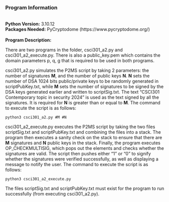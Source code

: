 <h3>Program Information</h3><br>
<b>Python Version:</b> 3.10.12<br>
<b>Packages Needed:</b> PyCryptodome (https://www.pycryptodome.org/)<br>
<br>
<b>Program Description:</b><br>
<p>
There are two programs in the folder, csci301_a2.py and csci301_a2_execute.py. There is also a public_key.pem which contains the domain parameters p, q, g 
  that is required to be used in both programs.
</p>
<p>
csci301_a2.py simulates the P2MS script by taking 2 parameters: the number of signatures <b>M</b>, and the number of public keys <b>N</b>. 
  <b>N</b> sets the number of DSA 1024 bits public/private keys to be randomly generated in scriptPubKey.txt, while <b>M</b> sets the number of 
  signatures to be signed by the DSA keys generated earlier and written to scriptSig.txt. The text “CSCI301 Contemporary topic in security 2024” 
  is used as the text signed by all the signatures. It is required for <b>N</b> is greater than or equal to <b>M</b>. The command to execute the script is as follows: 
</p>
	
<code>python3 csci301_a2.py #M #N</code>
	
<p>
csci301_a2_execute.py executes the P2MS script by taking the two files scriptSig.txt and scriptPubKey.txt and combining the files into a stack. 
The program then executes a sanity check on the stack to ensure that there are <b>M</b> signatures and <b>N</b> public keys in the stack. 
Finally, the program executes OP_CHECKMULTISIG, which pops out the elements and checks whether the signatures are valid. The script then pushes either 
  “1” or “0” to signify whether the signatures were verified successfully, as well as displaying a message to notify the user. The command to execute the script is as follows:
</p>

<code>python3 csci301_a2_execute.py</code>
	
<p>The files scriptSig.txt and scriptPubKey.txt must exist for the program to run successfully (from executing csci301_a2.py).</p>
 
